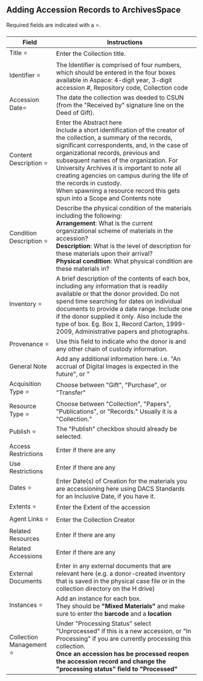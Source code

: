 ## Adding Accession Records to ArchivesSpace

Required fields are indicated with a :star:.

| Field       | Instructions |
| ----------- | ----------- |
| Title :star:      | Enter the Collection title.       |
| Identifier :star:  | The Identifier is comprised of four numbers, which should be entered in the four boxes available in Aspace: 4-digit year, 3-digit accession #, Repository code, Collection code     |
| Accession Date:star: | The date the collection was deeded to CSUN (from the "Received by" signature line on the Deed of Gift). |
| Content Description :star: | Enter the Abstract here <br> Include a short identification of the creator of the collection, a summary of the records, significant correspondents, and, in the case of organizational records, previous and subsequent names of the organization. For University Archives it is important to note all creating agencies on campus during the life of the records in custody. <br> When spawning a resource record this gets spun into a Scope and Contents note |
| Condition Description :star: | Describe the physical condition of the materials including the following: <br> **Arrangement**: What is the current organizational scheme of materials in the accession? <br> **Description**: What is the level of description for these materials upon their arrival? <br> **Physical condition**: What physical condition are these materials in? |
| Inventory :star: | A brief description of the contents of each box, including any information that is readily available or that the donor provided. Do not spend time searching for dates on individual documents to provide a date range. Include one if the donor supplied it only. Also include the type of box. Eg. Box 1, Record Carton, 1999-2009, Administrative papers and photographs. |
| Provenance :star: | Use this field to indicate who the donor is and any other chain of custody information. |
| General Note | Add any additional information here. i.e. "An accrual of Digital Images is expected in the future", or “ |
| Acquisition Type :star: | Choose between "Gift", "Purchase", or "Transfer" |
| Resource Type :star: | Choose between "Collection", "Papers", "Publications", or "Records." Usually it is a "Collection." |
| Publish :star: | The "Publish" checkbox should already be selected. |
| Access Restrictions | Enter if there are any |
| Use Restrictions | Enter if there are any |
| Dates :star: | Enter Date(s) of Creation for the materials you are accessioning here using DACS Standards for an Inclusive Date, if you have it. |
| Extents :star: | Enter the Extent of the accession |
| Agent Links :star: | Enter the Collection Creator |
| Related Resources | Enter if there are any |
| Related Accessions | Enter if there are any |
| External Documents | Enter in any external documents that are relevant here (e.g. a donor-created inventory that is saved in the physical case file or in the collection directory on the H drive) |
| Instances :star: | Add an instance for each box. <br> They should be **"Mixed Materials"** and make sure to enter the **barcode** and a **location** |
| Collection Management :star: | Under "Processing Status" select "Unprocessed" if this is a new accession, or  "In Processing" if you are currently processing this collection. <br> **Once an accession has be processed reopen the accession record and change the "processing status" field to "Processed"** |
